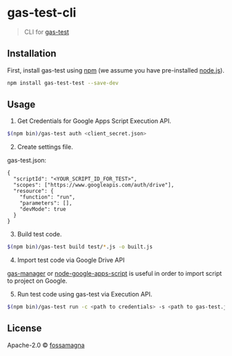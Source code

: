# gas-test-cli

> CLI for [gas-test](https://github.com/fossamagna/gas-test)

## Installation

First, install gas-test using [npm](https://www.npmjs.com/) (we assume you have pre-installed [node.js](https://nodejs.org/)).

```sh
npm install gas-test-test --save-dev
```

## Usage

1. Get Credentials for Google Apps Script Execution API.

```sh
$(npm bin)/gas-test auth <client_secret.json>
```

2. Create settings file.

gas-test.json:
```
{
  "scriptId": "<YOUR_SCRIPT_ID_FOR_TEST>",
  "scopes": ["https://www.googleapis.com/auth/drive"],
  "resource": {
    "function": "run",
    "parameters": [],
    "devMode": true
  }
}
```

3. Build test code.

```sh
$(npm bin)/gas-test build test/*.js -o built.js
```

4. Import test code via Google Drive API

[gas-manager]() or [node-google-apps-script]() is useful in order to import script to project on Google.

5. Run test code using gas-test via Execution API.

```sh
$(npm bin)/gas-test run -c <path to credentials> -s <path to gas-test.json> -o <path to output>
```

## License

Apache-2.0 © [fossamagna](https://github.com/fossamagna)
